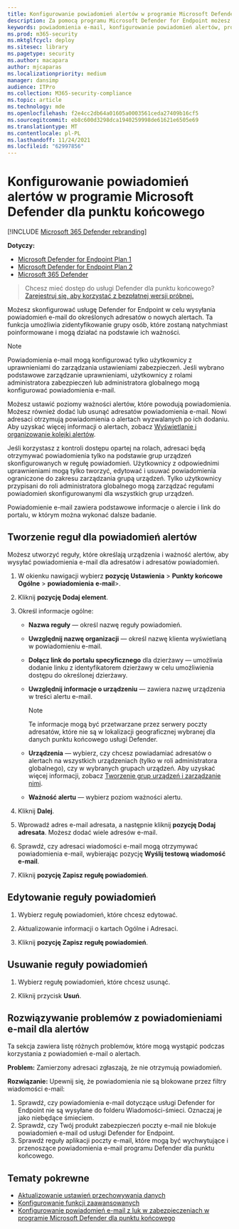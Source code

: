 ```yaml
---
title: Konfigurowanie powiadomień alertów w programie Microsoft Defender dla punktu końcowego
description: Za pomocą programu Microsoft Defender for Endpoint możesz skonfigurować ustawienia powiadomień e-mail dla alertów zabezpieczeń na podstawie ważności i innych kryteriów.
keywords: powiadomienia e-mail, konfigurowanie powiadomień alertów, program Microsoft Defender dla punktu końcowego, powiadomienia programu Microsoft Defender dla punktu końcowego, alerty programu Microsoft Defender dla punktów końcowych, windows enterprise, windows education
ms.prod: m365-security
ms.mktglfcycl: deploy
ms.sitesec: library
ms.pagetype: security
ms.author: macapara
author: mjcaparas
ms.localizationpriority: medium
manager: dansimp
audience: ITPro
ms.collection: M365-security-compliance
ms.topic: article
ms.technology: mde
ms.openlocfilehash: f2e4cc2db64a01605a0003561ceda27409b16cf5
ms.sourcegitcommit: eb8c600d3298dca1940259998de61621e6505e69
ms.translationtype: MT
ms.contentlocale: pl-PL
ms.lasthandoff: 11/24/2021
ms.locfileid: "62997856"
---
```

# <a name="configure-alert-notifications-in-microsoft-defender-for-endpoint"></a>Konfigurowanie powiadomień alertów w programie Microsoft Defender dla punktu końcowego

[!INCLUDE [Microsoft 365 Defender rebranding](../../includes/microsoft-defender.md)]

**Dotyczy:**
- [Microsoft Defender for Endpoint Plan 1](https://go.microsoft.com/fwlink/p/?linkid=2154037)
- [Microsoft Defender for Endpoint Plan 2](https://go.microsoft.com/fwlink/p/?linkid=2154037)
- [Microsoft 365 Defender](https://go.microsoft.com/fwlink/?linkid=2118804)

> Chcesz mieć dostęp do usługi Defender dla punktu końcowego? [Zarejestruj się, aby korzystać z bezpłatnej wersji próbnej.](https://signup.microsoft.com/create-account/signup?products=7f379fee-c4f9-4278-b0a1-e4c8c2fcdf7e&ru=https://aka.ms/MDEp2OpenTrial?ocid=docs-wdatp-emailconfig-abovefoldlink)

Możesz skonfigurować usługę Defender for Endpoint w celu wysyłania powiadomień e-mail do określonych adresatów o nowych alertach. Ta funkcja umożliwia zidentyfikowanie grupy osób, które zostaną natychmiast poinformowane i mogą działać na podstawie ich ważności.

> [!NOTE]
> Powiadomienia e-mail mogą konfigurować tylko użytkownicy z uprawnieniami do zarządzania ustawieniami zabezpieczeń. Jeśli wybrano podstawowe zarządzanie uprawnieniami, użytkownicy z rolami administratora zabezpieczeń lub administratora globalnego mogą konfigurować powiadomienia e-mail.

Możesz ustawić poziomy ważności alertów, które powodują powiadomienia. Możesz również dodać lub usunąć adresatów powiadomienia e-mail. Nowi adresaci otrzymują powiadomienia o alertach wyzwalanych po ich dodaniu. Aby uzyskać więcej informacji o alertach, zobacz [Wyświetlanie i organizowanie kolejki alertów](alerts-queue.md).

Jeśli korzystasz z kontroli dostępu opartej na rolach, adresaci będą otrzymywać powiadomienia tylko na podstawie grup urządzeń skonfigurowanych w  regułę powiadomień.
Użytkownicy z odpowiednimi uprawnieniami mogą tylko tworzyć, edytować i usuwać powiadomienia ograniczone do zakresu zarządzania grupą urządzeń.
Tylko użytkownicy przypisani do roli administratora globalnego mogą zarządzać regułami powiadomień skonfigurowanymi dla wszystkich grup urządzeń.

Powiadomienie e-mail zawiera podstawowe informacje o alercie i link do portalu, w którym można wykonać dalsze badanie.

## <a name="create-rules-for-alert-notifications"></a>Tworzenie reguł dla powiadomień alertów
Możesz utworzyć reguły, które określają urządzenia i ważność alertów, aby wysyłać powiadomienia e-mail dla adresatów i adresatów powiadomień.


1. W okienku nawigacji wybierz **pozycję Ustawienia** \> **Punkty końcowe Ogólne** \> **powiadomienia** **e-mail**\>.

2. Kliknij **pozycję Dodaj element**.

3. Określ informacje ogólne:
    - **Nazwa reguły** — określ nazwę reguły powiadomień.
    - **Uwzględnij nazwę organizacji** — określ nazwę klienta wyświetlaną w powiadomieniu e-mail.
    - **Dołącz link do portalu specyficznego** dla dzierżawy — umożliwia dodanie linku z identyfikatorem dzierżawy w celu umożliwienia dostępu do określonej dzierżawy.
    - **Uwzględnij informacje o urządzeniu** — zawiera nazwę urządzenia w treści alertu e-mail.

        > [!NOTE]
        > Te informacje mogą być przetwarzane przez serwery poczty adresatów, które nie są w lokalizacji geograficznej wybranej dla danych punktu końcowego usługi Defender.

    - **Urządzenia** — wybierz, czy chcesz powiadamiać adresatów o alertach na wszystkich urządzeniach (tylko w roli administratora globalnego), czy w wybranych grupach urządzeń. Aby uzyskać więcej informacji, zobacz [Tworzenie grup urządzeń i zarządzanie nimi](machine-groups.md).
    - **Ważność alertu** — wybierz poziom ważności alertu.

4. Kliknij **Dalej**.

5. Wprowadź adres e-mail adresata, a następnie kliknij **pozycję Dodaj adresata**. Możesz dodać wiele adresów e-mail.

6. Sprawdź, czy adresaci wiadomości e-mail mogą otrzymywać powiadomienia e-mail, wybierając pozycję **Wyślij testową wiadomość e-mail**.

7. Kliknij **pozycję Zapisz regułę powiadomień**.

## <a name="edit-a-notification-rule"></a>Edytowanie reguły powiadomień

1. Wybierz regułę powiadomień, które chcesz edytować.

2. Aktualizowanie informacji o kartach Ogólne i Adresaci.

3. Kliknij **pozycję Zapisz regułę powiadomień**.

## <a name="delete-notification-rule"></a>Usuwanie reguły powiadomień

1. Wybierz regułę powiadomień, które chcesz usunąć.

2. Kliknij przycisk **Usuń**.

## <a name="troubleshoot-email-notifications-for-alerts"></a>Rozwiązywanie problemów z powiadomieniami e-mail dla alertów

Ta sekcja zawiera listę różnych problemów, które mogą wystąpić podczas korzystania z powiadomień e-mail o alertach.

**Problem:** Zamierzony adresaci zgłaszają, że nie otrzymują powiadomień.

**Rozwiązanie:** Upewnij się, że powiadomienia nie są blokowane przez filtry wiadomości e-mail:

1. Sprawdź, czy powiadomienia e-mail dotyczące usługi Defender for Endpoint nie są wysyłane do folderu Wiadomości-śmieci. Oznaczaj je jako niebędące śmieciem.
2. Sprawdź, czy Twój produkt zabezpieczeń poczty e-mail nie blokuje powiadomień e-mail od usługi Defender for Endpoint.
3. Sprawdź reguły aplikacji poczty e-mail, które mogą być wychwytujące i przenoszące powiadomienia e-mail programu Defender dla punktu końcowego.

## <a name="related-topics"></a>Tematy pokrewne

- [Aktualizowanie ustawień przechowywania danych](data-retention-settings.md)
- [Konfigurowanie funkcji zaawansowanych](advanced-features.md)
- [Konfigurowanie powiadomień e-mail z luk w zabezpieczeniach w programie Microsoft Defender dla punktu końcowego](/microsoft-365/security/defender-endpoint/configure-vulnerability-email-notifications)
